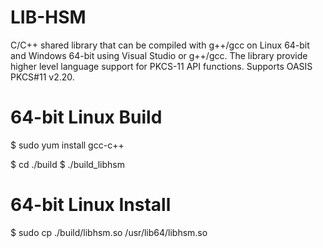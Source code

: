 LIB-HSM
=====================================

C/C++ shared library that can be compiled with g++/gcc on Linux 64-bit and Windows 64-bit using Visual Studio or g++/gcc.  The library provide higher level language support for PKCS-11 API functions.  Supports OASIS PKCS#11 v2.20. 
		
64-bit Linux Build	
=========================================================
$ sudo yum install gcc-c++

$ cd ./build
$ ./build_libhsm

64-bit Linux Install
=========================================================
$ sudo cp ./build/libhsm.so /usr/lib64/libhsm.so


			
